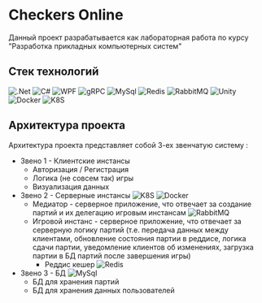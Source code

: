 ﻿# Checkers Online

Данный проект разрабатывается как лабораторная работа по курсу "Разработка прикладных компьютерных систем"

## Стек технологий
![.Net](https://img.shields.io/badge/.NET-000?style=for-the-badge&logo=.net&logoColor=informational)
![C#](https://img.shields.io/badge/c%23-000.svg?style=for-the-badge&logo=c-sharp&logoColor=blue)
![WPF](https://img.shields.io/badge/WPF-00000F?style=for-the-badge&logo=c-sharp&logoColor=blue)
![gRPC](https://img.shields.io/badge/gRPC-00000F?style=for-the-badge&logoColor=blue)
![MySql](https://img.shields.io/badge/MySQL-00000F?style=for-the-badge&logo=mysql&logoColor=white)
![Redis](https://img.shields.io/badge/Redis-000?style=for-the-badge&logo=redis&logoColor=red)
![RabbitMQ](https://img.shields.io/badge/RabbitMQ-000?style=for-the-badge&logo=RabbitMQ&logoColor=blue)
![Unity](https://img.shields.io/badge/Unity_(DI)-000?style=for-the-badge&logoColor=blue)
![Docker](https://img.shields.io/badge/Docker-000?style=for-the-badge&logo=Docker&logoColor=blue)
![K8S](https://img.shields.io/badge/Kubernetes-000?style=for-the-badge&logo=Kubernetes&logoColor=blue)

## Архитектура проекта

Архитектура проекта представляет собой 3-ех звенчатую систему :

 * Звено 1 - Клиентские инстансы
    * Авторизация / Регистрация
    * Логика (не совсем так) игры
    * Визуализация данных
 * Звено 2 - Серверные инстансы 
   ![K8S](https://img.shields.io/badge/Kubernetes-ccc?style=for-the-badge&logo=Kubernetes&logoColor=blue) 
    ![Docker](https://img.shields.io/badge/Docker-ccc?style=for-the-badge&logo=Docker&logoColor=blue)
    * Медиатор - серверное приложение, что отвечает за создание партий и их делегацию игровым инстансам
      ![RabbitMQ](https://img.shields.io/badge/RabbitMQ-000?style=for-the-badge&logo=RabbitMQ&logoColor=blue)
    * Игровой инстанс - серверное приложение, что отвечает за серверную логику партий (т.е. передача данных между клиентами,
      обновление состояния партии в реддисе, логика сдачи партии, уведомление клиентов об изменениях, загрузка партии в БД партий после завершения игры)
        * Реддис кешер ![Redis](https://img.shields.io/badge/Redis-000?style=for-the-badge&logo=redis&logoColor=red)
 * Звено 3 - БД ![MySql](https://img.shields.io/badge/MySQL-00000F?style=for-the-badge&logo=mysql&logoColor=white)
    * БД для хранения партий
    * БД для хранения данных пользователей